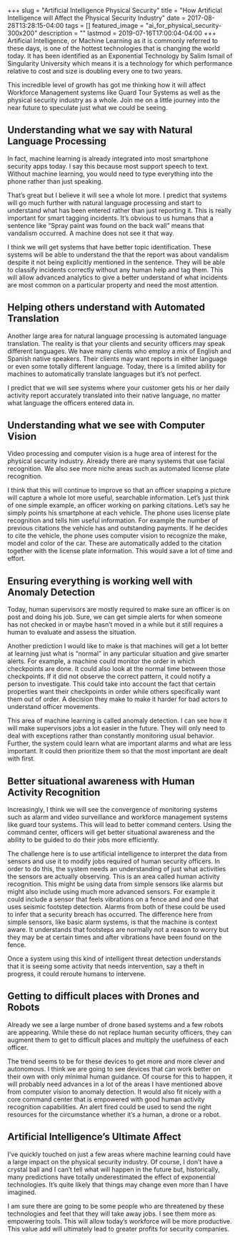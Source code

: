 +++
slug = "Artificial Intelligence Physical Security"
title =  "How Artificial Intelligence will Affect the Physical Security Industry"
date = 2017-08-28T13:28:15-04:00
tags = []
featured_image = "ai_for_physical_security-300x200"
description = ""
lastmod = 2019-07-16T17:00:04-04:00
+++
Artificial Intelligence, or Machine Learning as it is commonly referred to these days, is one of the hottest technologies that is changing the world today. It has been identified as an Exponential Technology by Salim Ismail of Singularity University which means it is a technology for which performance relative to cost and size is doubling every one to two years.



This incredible level of growth has got me thinking how it will affect Workforce Management systems like Guard Tour Systems as well as the physical security industry as a whole. Join me on a little journey into the near future to speculate just what we could be seeing.



## Understanding what we say with Natural Language Processing
In fact, machine learning is already integrated into most smartphone security apps today. I say this because most support speech to text. Without machine learning, you would need to type everything into the phone rather than just speaking.



That’s great but I believe it will see a whole lot more. I predict that systems will go much further with natural language processing and start to understand what has been entered rather than just reporting it. This is really important for smart tagging incidents. It’s obvious to us humans that a sentence like “Spray paint was found on the back wall” means that vandalism occurred. A machine does not see it that way.



I think we will get systems that have better topic identification. These systems will be able to understand the that the report was about vandalism despite it not being explicitly mentioned in the sentence. They will be able to classify incidents correctly without any human help and tag them. This will allow advanced analytics to give a better understand of what incidents are most common on a particular property and need the most attention.

## Helping others understand with Automated Translation
Another large area for natural language processing is automated language translation. The reality is that your clients and security officers may speak different languages. We have many clients who employ a mix of English and Spanish native speakers. Their clients may want reports in either language or even some totally different language. Today, there is a limited ability for machines to automatically translate languages but it’s not perfect.



I predict that we will see systems where your customer gets his or her daily activity report accurately translated into their native language, no matter what language the officers entered data in.

## Understanding what we see with Computer Vision
Video processing and computer vision is a huge area of interest for the physical security industry. Already there are many systems that use facial recognition.   We also see more niche areas such as automated license plate recognition.



I think that this will continue to improve so that an officer snapping a picture will capture a whole lot more useful, searchable information. Let’s just think of one simple example, an officer working on parking citations. Let’s say he simply points his smartphone at each vehicle. The phone uses license plate recognition and tells him useful information.  For example the number of previous citations the vehicle has and outstanding payments. If he decides to cite the vehicle, the phone uses computer vision to recognize the make, model and color of the car.   These are automatically added to the citation together with the license plate information. This would save a lot of time and effort.

## Ensuring everything is working well with Anomaly Detection
Today, human supervisors are mostly required to make sure an officer is on post and doing his job. Sure, we can get simple alerts for when someone has not checked in or maybe hasn’t moved in a while but it still requires a human to evaluate and assess the situation.



Another prediction I would like to make is that machines will get a lot better at learning just what is “normal” in any particular situation and give smarter alerts. For example, a machine could monitor the order in which checkpoints are done.   It could also look at the normal time between those checkpoints. If it did not observe the correct pattern, it could notify a person to investigate. This could take into account the fact that certain properties want their checkpoints in order while others specifically want them out of order. A decision they make to make it harder for bad actors to understand officer movements.



This area of machine learning is called anomaly detection. I can see how it will make supervisors jobs a lot easier in the future. They will only need to deal with exceptions rather than constantly monitoring usual behavior.  Further, the system could learn what are important alarms and what are less important.   It could then prioritize them so that the most important are dealt with first.

## Better situational awareness with Human Activity Recognition
Increasingly, I think we will see the convergence of monitoring systems such as alarm and video surveillance and workforce management systems like guard tour systems. This will lead to better command centers. Using the command center, officers will get better situational awareness and the ability to be guided to do their jobs more efficiently.



The challenge here is to use artificial intelligence to interpret the data from sensors and use it to modify jobs required of human security officers. In order to do this, the system needs an understanding of just what activities the sensors are actually observing. This is an area called human activity recognition. This might be using data from simple sensors like alarms but might also include using much more advanced sensors. For example it could include a sensor that feels vibrations on a fence and and one that uses seismic footstep detection. Alarms from both of these could be used to infer that a security breach has occurred. The difference here from simple sensors, like basic alarm systems, is that the machine is context aware. It understands that footsteps are normally not a reason to worry but they may be at certain times and after vibrations have been found on the fence.



Once a system using this kind of intelligent threat detection understands that it is seeing some activity that needs intervention, say a theft in progress, it could reroute humans to intervene.

## Getting to difficult places with Drones and Robots
Already we see a large number of drone based systems and a few robots are appearing. While these do not replace human security officers, they can augment them to get to difficult places and multiply the usefulness of each officer.





The trend seems to be for these devices to get more and more clever and autonomous. I think we are going to see devices that can work better on their own with only minimal human guidance. Of course for this to happen, it will probably need advances in a lot of the areas I have mentioned above from computer vision to anomaly detection. It would also fit nicely with a core command center that is empowered with good human activity recognition capabilities. An alert fired could be used to send the right resources for the circumstance whether it’s a human, a drone or a robot.

## Artificial Intelligence’s Ultimate Affect
I’ve quickly touched on just a few areas where machine learning could have a large impact on the physical security industry. Of course, I don’t have a crystal ball and I can’t tell what will happen in the future but, historically, many predictions have totally underestimated the effect of exponential technologies. It’s quite likely that things may change even more than I have imagined.



I am sure there are going to be some people who are threatened by these technologies and feel that they will take away jobs. I see them more as empowering tools.   This will allow today’s workforce will be more productive. This value add will ultimately lead to greater profits for security companies.
